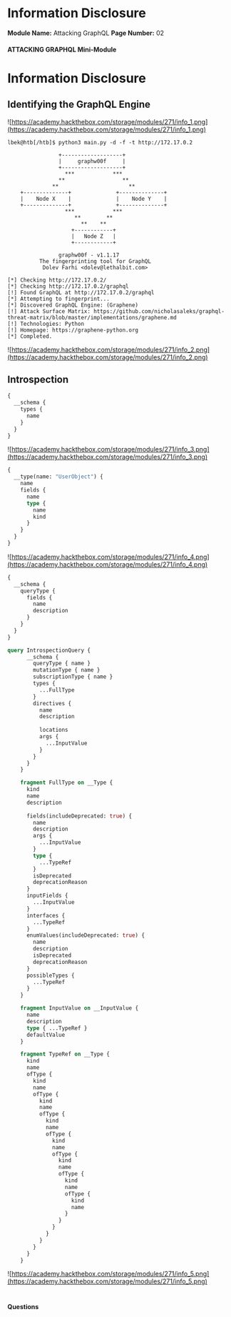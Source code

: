 <!--
 // Platform: Academy
// URL: https://academy.hackthebox.com/module/271/section/3152
// Platform Version: V1
// Module ID: 271
// Module Name: Attacking GraphQL
// Module Difficulty: Medium
// Section ID: 3152
// Section Title: Information Disclosure
// Page Title: Hack The Box - Academy
// Page Number: 02
-->

# Information Disclosure

**Module Name:** Attacking GraphQL **Page Number:** 02

#### 

#### ATTACKING GRAPHQL Mini-Module

# Information Disclosure

## Identifying the GraphQL Engine

![https://academy.hackthebox.com/storage/modules/271/info_1.png](https://academy.hackthebox.com/storage/modules/271/info_1.png)

``` shell-session
lbek@htb[/htb]$ python3 main.py -d -f -t http://172.17.0.2

                +-------------------+
                |     graphw00f     |
                +-------------------+
                  ***            ***
                **                  **
              **                      **
    +--------------+              +--------------+
    |    Node X    |              |    Node Y    |
    +--------------+              +--------------+
                  ***            ***
                     **        **
                       **    **
                    +------------+
                    |   Node Z   |
                    +------------+

                graphw00f - v1.1.17
          The fingerprinting tool for GraphQL
           Dolev Farhi <dolev@lethalbit.com>
  
[*] Checking http://172.17.0.2/
[*] Checking http://172.17.0.2/graphql
[!] Found GraphQL at http://172.17.0.2/graphql
[*] Attempting to fingerprint...
[*] Discovered GraphQL Engine: (Graphene)
[!] Attack Surface Matrix: https://github.com/nicholasaleks/graphql-threat-matrix/blob/master/implementations/graphene.md
[!] Technologies: Python
[!] Homepage: https://graphene-python.org
[*] Completed.
```

![https://academy.hackthebox.com/storage/modules/271/info_2.png](https://academy.hackthebox.com/storage/modules/271/info_2.png)

## Introspection

``` graphql
{
  __schema {
    types {
      name
    }
  }
}
```

![https://academy.hackthebox.com/storage/modules/271/info_3.png](https://academy.hackthebox.com/storage/modules/271/info_3.png)

``` graphql
{
  __type(name: "UserObject") {
    name
    fields {
      name
      type {
        name
        kind
      }
    }
  }
}
```

![https://academy.hackthebox.com/storage/modules/271/info_4.png](https://academy.hackthebox.com/storage/modules/271/info_4.png)

``` graphql
{
  __schema {
    queryType {
      fields {
        name
        description
      }
    }
  }
}
```

``` graphql
query IntrospectionQuery {
      __schema {
        queryType { name }
        mutationType { name }
        subscriptionType { name }
        types {
          ...FullType
        }
        directives {
          name
          description
          
          locations
          args {
            ...InputValue
          }
        }
      }
    }

    fragment FullType on __Type {
      kind
      name
      description
      
      fields(includeDeprecated: true) {
        name
        description
        args {
          ...InputValue
        }
        type {
          ...TypeRef
        }
        isDeprecated
        deprecationReason
      }
      inputFields {
        ...InputValue
      }
      interfaces {
        ...TypeRef
      }
      enumValues(includeDeprecated: true) {
        name
        description
        isDeprecated
        deprecationReason
      }
      possibleTypes {
        ...TypeRef
      }
    }

    fragment InputValue on __InputValue {
      name
      description
      type { ...TypeRef }
      defaultValue
    }

    fragment TypeRef on __Type {
      kind
      name
      ofType {
        kind
        name
        ofType {
          kind
          name
          ofType {
            kind
            name
            ofType {
              kind
              name
              ofType {
                kind
                name
                ofType {
                  kind
                  name
                  ofType {
                    kind
                    name
                  }
                }
              }
            }
          }
        }
      }
    }
```

![https://academy.hackthebox.com/storage/modules/271/info_5.png](https://academy.hackthebox.com/storage/modules/271/info_5.png)

# 

# 

#### Questions

####